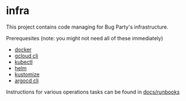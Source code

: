 # infra

This project contains code managing for Bug Party's infrastructure.

Prerequesites (note: you might not need all of these immediately)
- [docker](https://docs.docker.com/engine/install/)
- [gcloud cli](./docs/runbooks/gcloud_setup.md)
- [kubectl](https://kubernetes.io/docs/tasks/tools/#kubectl)
- [helm](https://helm.sh/docs/intro/install/)
- [kustomize](https://kustomize.io/)
- [argocd cli](https://argo-cd.readthedocs.io/en/stable/getting_started/#2-download-argo-cd-cli)

Instructions for various operations tasks can be found in [docs/runbooks](./docs/runbooks)
